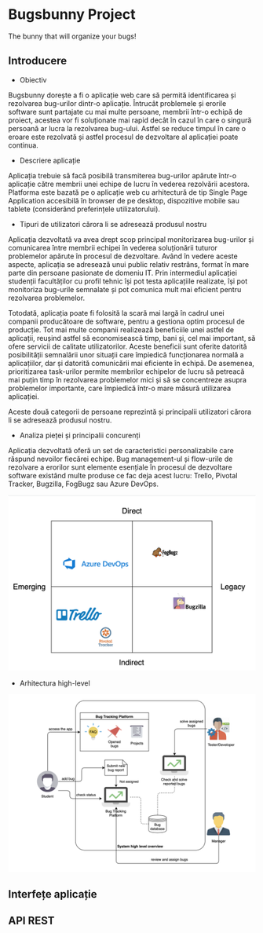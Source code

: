 # Bugsbunny Project

The bunny that will organize your bugs!

## Introducere

* Obiectiv

Bugsbunny dorește a fi o aplicație web care să permită identificarea și rezolvarea bug-urilor dintr-o aplicație. Întrucât problemele și erorile software sunt partajate cu mai multe persoane, membrii într-o echipă de proiect, acestea vor fi soluționate mai rapid decât în cazul în care o singură persoană ar lucra la rezolvarea bug-ului. Astfel se reduce timpul în care o eroare este rezolvată și astfel procesul de dezvoltare al aplicației poate continua.

* Descriere aplicație

Aplicația trebuie să facă posibilă transmiterea bug-urilor apărute într-o aplicație către membrii unei echipe de lucru în vederea rezolvării acestora.
Platforma este bazată pe o aplicație web cu arhitectură de tip Single Page Application accesibilă în browser de pe desktop, dispozitive mobile sau tablete (considerând preferințele utilizatorului).

* Tipuri de utilizatori cărora li se adresează produsul nostru

Aplicația dezvoltată va avea drept scop principal monitorizarea bug-urilor și comunicarea între membrii echipei în vederea soluționării tuturor problemelor apărute în procesul de dezvoltare. Având în vedere aceste aspecte, aplicația se adresează unui public relativ restrâns, format în mare parte din persoane pasionate de domeniu IT. Prin intermediul aplicației studenții facultăților cu profil tehnic își pot testa aplicațiile realizate, își pot monitoriza bug-urile semnalate și pot comunica mult mai eficient pentru rezolvarea problemelor.

Totodată, aplicația poate fi folosită la scară mai largă în cadrul unei companii producătoare de software, pentru a gestiona optim procesul de producție. Tot mai multe companii realizează beneficiile unei astfel de aplicații, reușind astfel să economisească timp, bani și, cel mai important, să ofere servicii de calitate utilizatorilor. Aceste beneficii sunt oferite datorită posibilității semnalării unor situații care împiedică funcționarea normală a aplicațiilor, dar și datorită comunicării mai eficiente în echipă. De asemenea, prioritizarea task-urilor permite membrilor echipelor de lucru să petreacă mai puțin timp în rezolvarea problemelor mici și să se concentreze asupra problemelor importante, care împiedică într-o mare măsură utilizarea aplicației.

Aceste două categorii de persoane reprezintă și principalii utilizatori cărora li se adresează produsul nostru.


* Analiza pieței și principalii concurenți

Aplicația dezvoltată oferă un set de caracteristici personalizabile care răspund nevoilor fiecărei echipe. Bug management-ul și flow-urile de rezolvare a erorilor sunt elemente esențiale în procesul de dezvoltare software existând multe produse ce fac deja acest lucru: Trello, Pivotal Tracker, Bugzilla, FogBugz sau Azure DevOps.

![competition-overview](./docs/competition.png)

* Arhitectura high-level

![highlevel-overview](./docs/highlevel.png)

## Interfețe aplicație


## API REST
